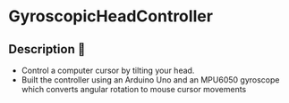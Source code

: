 # GyroscopicHeadController

## Description 🚀 

- Control a computer cursor by tilting your head.
- Built the controller using an Arduino Uno and an MPU6050 gyroscope which converts angular rotation to mouse cursor
movements

